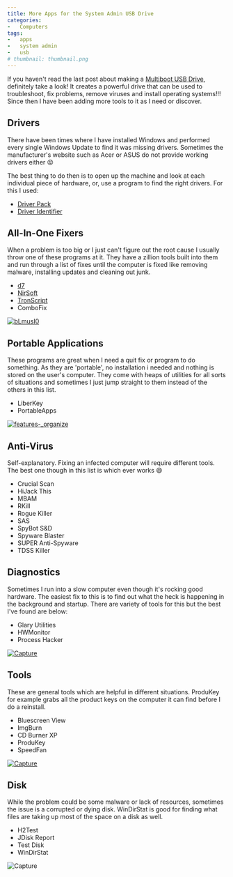 ```yaml
---
title: More Apps for the System Admin USB Drive
categories:
-   Computers
tags:
-   apps
-   system admin
-   usb
# thumbnail: thumbnail.png
---
```


If you haven't read the last post about making a [Multiboot USB Drive](https://calvin.me/make-a-multiboot-usb-drive/), definitely take a look! It creates a powerful drive that can be used to troubleshoot, fix problems, remove viruses and install operating systems!!! Since then I have been adding more tools to it as I need or discover.

<!-- more -->

## Drivers

There have been times where I have installed Windows and performed every single Windows Update to find it was missing drivers. Sometimes the manufacturer's website such as Acer or ASUS do not provide working drivers either :rage:

The best thing to do then is to open up the machine and look at each individual piece of hardware, or, use a program to find the right drivers. For this I used:

*   [Driver Pack](http://drp.su/)
*   [Driver Identifier](http://www.driveridentifier.com/)

## All-In-One Fixers

When a problem is too big or I just can't figure out the root cause I usually throw one of these programs at it. They have a zillion tools built into them and run through a list of fixes until the computer is fixed like removing malware, installing updates and cleaning out junk.

*   [d7](https://www.foolishit.com/d7/)
*   [NirSoft](http://www.nirsoft.net/)
*   [TronScript](https://www.reddit.com/r/TronScript/)
*   ComboFix

[![bLmusI0](blmusi0.png)](blmusi0.png)

## Portable Applications

These programs are great when I need a quit fix or program to do something. As they are 'portable', no installation i needed and nothing is stored on the user's computer. They come with heaps of utilities for all sorts of situations and sometimes I just jump straight to them instead of the others in this list.

*   LiberKey
*   PortableApps

[![_features_-_organize](features_-_organize.png)](features_-_organize.png)

## Anti-Virus

Self-explanatory. Fixing an infected computer will require different tools. The best one though in this list is which ever works :smile:

*   Crucial Scan
*   HiJack This
*   MBAM
*   RKill
*   Rogue Killer
*   SAS
*   SpyBot S&D
*   Spyware Blaster
*   SUPER Anti-Spyware
*   TDSS Killer

## Diagnostics

Sometimes I run into a slow computer even though it's rocking good hardware. The easiest fix to this is to find out what the heck is happening in the background and startup. There are variety of tools for this but the best I've found are below:

*   Glary Utilities
*   HWMonitor
*   Process Hacker

[![Capture](capture3.png)](capture3.png)

## Tools

These are general tools which are helpful in different situations. ProduKey for example grabs all the product keys on the computer it can find before I do a reinstall.

*   Bluescreen View
*   ImgBurn
*   CD Burner XP
*   ProduKey
*   SpeedFan

[![Capture](capture2.png)](capture2.png)

## Disk

While the problem could be some malware or lack of resources, sometimes the issue is a corrupted or dying disk. WinDirStat is good for finding what files are taking up most of the space on a disk as well.

*   H2Test
*   JDisk Report
*   Test Disk
*   WinDirStat

![Capture](capture1.png)
